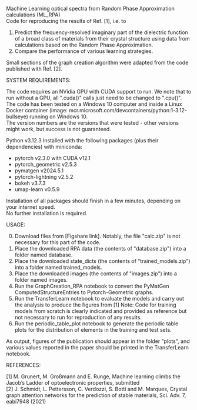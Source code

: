 Machine Learning optical spectra from Random Phase Approximation calculations (ML_RPA)              
Code for reproducing the results of Ref. [1], i.e. to                     
1. Predict the frequency-resolved imaginary part of the dielectric function of a broad class of materials from their crystal structure using data from calculations based on the Random Phase Approximation.                        
2. Compare the performance of various learning strategies.     

Small sections of the graph creation algorithm were adapted from the code published with Ref. [2].           

SYSTEM REQUIREMENTS:

The code requires an NVidia GPU with CUDA support to run. We note that to run without a GPU, all ".cuda()" calls just need to be changed to ".cpu()".               
The code has been tested on a Windows 10 computer and inside a Linux Docker container (image: mcr.microsoft.com/devcontainers/python:1-3.12-bullseye) running on Windows 10.                 
The version numbers are the versions that were tested - other versions might work, but success is not guaranteed.                    

Python v3.12.3
Installed with the following packages (plus their dependencies) with miniconda:           
- pytorch v2.3.0 with CUDA v12.1
- pytorch_geometric v2.5.3
- pymatgen v2024.5.1
- pytorch-lightning v2.5.2
- bokeh v3.7.3
- umap-learn v0.5.9

Installation of all packages should finish in a few minutes, depending on your internet speed.                   
No further installation is required.                     

USAGE:

0. Download files from [Figshare link]. Notably, the file "calc.zip" is not necessary for this part of the code.
1. Place the downloaded RPA data (the contents of "database.zip") into a folder named database.
2. Place the downloaded state_dicts (the contents of "trained_models.zip") into a folder named trained_models.
3. Place the downloaded images (the contents of "images.zip") into a folder named images.
4. Run the GraphCreation_RPA notebook to convert the PyMatGen ComputedStructureEntries to Pytorch-Geometric graphs.
5. Run the TransferLearn notebook to evaluate the models and carry out the analysis to produce the figures from [1]
    Note: Code for training models from scratch is clearly indicated and provided as reference but not necessary to run for reproduction of any results. 
6. Run the periodic_table_plot notebook to generate the periodic table plots for the distribution of elements in the training and test sets.

As output, figures of the publication should appear in the folder "plots", and various values reported in the paper should be printed in the TransferLearn notebook.


REFERENCES:

[1] M. Grunert, M. Großmann and E. Runge, Machine learning climbs the Jacob’s Ladder of optoelectronic properties, submitted                  
[2] J. Schmidt, L. Pettersson, C. Verdozzi, S. Botti and M. Marques, Crystal graph attention networks for the prediction of stable materials, Sci. Adv. 7, eabi7948 (2021)
